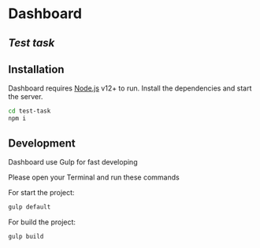 # Dashboard

## _Test task_

## Installation

Dashboard requires [Node.js](https://nodejs.org/) v12+ to run.
Install the dependencies and start the server.

```sh
cd test-task
npm i
```

## Development

Dashboard use Gulp for fast developing

Please open your Terminal and run these commands

For start the project:

```sh
gulp default
```

For build the project:

```sh
gulp build
```
